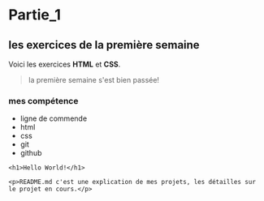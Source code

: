 # Partie_1
## les exercices de la première semaine
Voici les exercices __HTML__ et __CSS__.
  > la première semaine s'est bien passée!
### mes compétence
  * ligne de commende
  * html
  * css
  * git
  * github
  
  `<h1>Hello World!</h1>`
  
  `<p>README.md c'est une explication de mes projets, les détailles sur le projet en cours.</p>`
